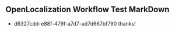 ## OpenLocalization Workflow Test MarkDown
* d6327cdd-e88f-479f-a7d7-ad7d667bf790 thanks!

<!--HONumber=Jul16_HO4-->


